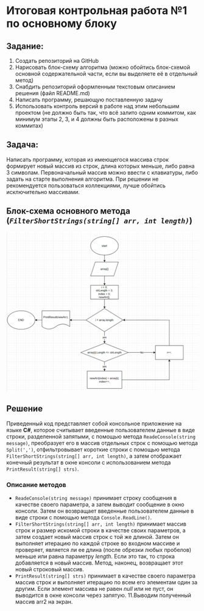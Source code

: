 # Итоговая контрольная работа №1 по основному блоку
## Задание:
1. Создать репозиторий на GitHub
2. Нарисовать блок-схему алгоритма (можно обойтись блок-схемой основной содержательной части, если вы выделяете её в отдельный метод)
3. Снабдить репозиторий оформленным текстовым описанием решения (файл README.md)
4. Написать программу, решающую поставленную задачу
5. Использовать контроль версий в работе над этим небольшим проектом (не должно быть так, что всё залито одним коммитом, как минимум этапы 2, 3, и 4 должны быть расположены в разных коммитах)

## Задача:
Написать программу, которая из имеющегося массива строк формирует новый массив из строк, длина которых меньше, либо равна 3 символам. Первоначальный массив можно ввести с клавиатуры, либо задать на старте выполнения алгоритма. При решении не рекомендуется пользоваться коллекциями, лучше обойтись исключительно массивами.

## Блок-схема основного метода (*`FilterShortStrings(string[] arr, int length)`*)
![Alt text](%D0%91%D0%BB%D0%BE%D0%BA-%D0%A1%D1%85%D0%B5%D0%BC%D0%B0.PNG)

## Решение
Приведенный код представляет собой консольное приложение на языке **C#**, которое считывает введенные пользователем данные в виде строки, разделенной запятыми, с помощью метода `ReadeConsole(string message)`, преобразует его в массив отдельных строк с помощью метода `Split(',')`, отфильтровывает короткие строки с помощью метода `FilterShortStrings(string[] arr, int length)`, а затем отображает конечный результат в окне консоли с использованием метода `PrintResult(string[] strs)`.

### Описание методов
* `ReadeConsole(string message)` принимает строку сообщения в качестве своего параметра, а затем выводит сообщение в окно консоли. Затем он возвращает введенные пользователем данные в виде строки с помощью метода `Console.ReadLine()`.
* `FilterShortStrings(string[] arr, int length)` принимает массив строк и размер искомой строки в качестве своих параметров, а затем создает новый массив строк с той же длиной. Затем он выполняет итерацию по каждой строке во входном массиве и проверяет, является ли ее длина (после обрезки любых пробелов) меньше или равна параметру *length*. Если это так, то строка добавляется в новый массив. Метод, наконец, возвращает этот новый строковый массив.
* `PrintResult(string[] strs)` принимает в качестве своего параметра массив строк и выполняет итерацию по всем его элементам один за другим. Если элемент массива не равен *null* или не пуст, он выводится в окне консоли через запятую.
11.Выводим полученный массив arr2 на экран.